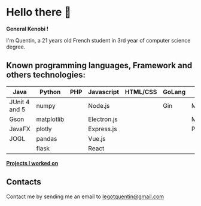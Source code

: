 # Hello there 👋

**General Kenobi !**

I'm Quentin, a 21 years old French student in 3rd year of computer science degree.

## Known programming languages, Framework and others technologies:


| Java          | Python     | PHP | Javascript  | HTML/CSS | GoLang | SQL        | Rust | C |
|---------------|------------|-----|-------------|----------|--------|------------|------|---|
| JUnit 4 and 5 | numpy      |     | Node.js     |          | Gin    | MySQL      |
| Gson          | matplotlib |     | Electron.js |          |        | MariaDB    |
| JavaFX        | plotly     |     | Express.js  |          |        | PostgreSQL |
| JOGL          | pandas     |     | Vue.js      |
|               | flask      |     | React       |

**[Projects I worked on](https://quentinlegot.github.io/projects.html)**

## Contacts

Contact me by sending me an email to [legotquentin@gmail.com](mailto:legotquentin@gmail.com)
